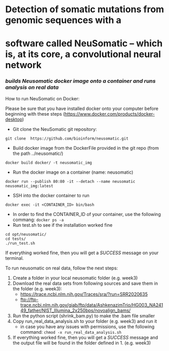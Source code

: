 # Detection of somatic mutations from genomic sequences with a
# software called NeuSomatic – which is, at its core, a convolutional neural network

### *builds Neusomatic docker image onto a container and runs analysis on real data*

How to run NeuSomatic on Docker:

Please be sure that you have installed docker onto your computer before beginning with these steps (https://www.docker.com/products/docker-desktop)

- Git clone the NeuSomatic git repository:
``` 
git clone  https://github.com/bioinform/neusomatic.git 
```
- Build docker image from the DockerFile provided in the git repo (from the path ../neusomatic/)
``` 
docker build docker/ -t neusomatic_img
```
- Run the docker image on a container (name: neusomatic)
```
docker run --publish 80:80 -it --detach --name neusomatic neusomatic_img:latest
```
- SSH into the docker container to run 
```
docker exec -it <CONTAINER_ID> bin/bash
```
   - In order to find the CONTAINER_ID of your container, use the following commang: `docker ps -a`
-  Run test.sh to see if the installation worked fine
```
cd opt/neusomatic/
cd tests/
./run_test.sh
```

If everything worked fine, then you will get a *SUCCESS* message on your terminal. 


To run neusomatic on real data, follow the next steps:
1. Create a folder in your local neusomatic folder (e.g. week3) 
2. Download the real data sets from following sources and save them in the folder (e.g. week3): 
    - https://trace.ncbi.nlm.nih.gov/Traces/sra/?run=SRR2020635
    - ftp://ftp-trace.ncbi.nlm.nih.gov/giab/ftp/data/AshkenazimTrio/HG003_NA24149_father/NIST_Illumina_2x250bps/novoalign_bams/
3. Run the python script (shrink_bam.py) to make the .bam file smaller
4. Copy run_real_data_analysis.sh to your folder (e.g. week3) and run it
    - in case you have any issues with permissions, use the following command: `chmod -x run_real_data_analysis.sh`
5. If everything worked fine, then you will get a *SUCCESS* message and the output file will be found in the folder defined in 1. (e.g. week3)

